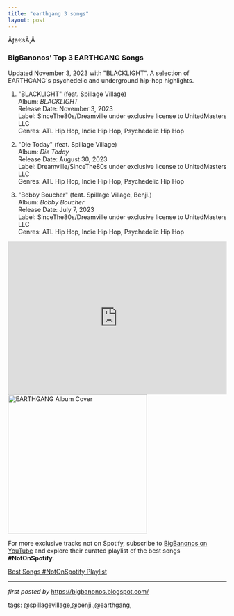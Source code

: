 ```yaml
---
title: "earthgang 3 songs"
layout: post
---
```

<p>Ãƒâ€šÃ‚Â </p>
<h3><strong>BigBanonos' Top 3 EARTHGANG Songs</strong></h3>
<p>Updated November 3, 2023 with "BLACKLIGHT". A selection of EARTHGANG's psychedelic and underground hip-hop highlights.</p> <ol> <li><p>"BLACKLIGHT" (feat. Spillage Village)<br />Album: <em>BLACKLIGHT</em><br />Release Date: November 3, 2023<br />Label: SinceThe80s/Dreamville under exclusive license to UnitedMasters LLC<br />Genres: ATL Hip Hop, Indie Hip Hop, Psychedelic Hip Hop</p></li> <li><p>"Die Today" (feat. Spillage Village)<br />Album: <em>Die Today</em><br />Release Date: August 30, 2023<br />Label: Dreamville/SinceThe80s under exclusive license to UnitedMasters LLC<br />Genres: ATL Hip Hop, Indie Hip Hop, Psychedelic Hip Hop</p></li> <li><p>"Bobby Boucher" (feat. Spillage Village, Benji.)<br />Album: <em>Bobby Boucher</em><br />Release Date: July 7, 2023<br />Label: SinceThe80s/Dreamville under exclusive license to UnitedMasters LLC<br />Genres: ATL Hip Hop, Indie Hip Hop, Psychedelic Hip Hop</p></li>
</ol> <iframe src="https://open.spotify.com/embed/playlist/5rqOXiDUfIXZXGMkNQZSke?utm_source=generator" width="100%" height="352" frameBorder="0" allowfullscreen="" allow="autoplay; clipboard-write; encrypted-media; fullscreen; picture-in-picture" loading="lazy"></iframe> <div class="separator"> <a href="https://i.ytimg.com/vi/d-M93s_jRLE/maxresdefault.jpg" > <img alt="EARTHGANG Album Cover" border="0" data-original-height="720" data-original-width="1280" src="https://i.ytimg.com/vi/d-M93s_jRLE/maxresdefault.jpg" width="320" /> </a>
</div>


<!--Subscribe and Playlist Links-->
<div>
    <p>For more exclusive tracks not on Spotify, subscribe to <a href="https://www.youtube.com/@BigBanonos" target="_blank">BigBanonos on YouTube</a> and explore their curated playlist of the best songs <strong>#NotOnSpotify</strong>.</p>
    <p><a href="https://www.youtube.com/playlist?list=PLtuNtuTatqI0kFahUCbtbfenC_ET5O_tr" target="_blank">Best Songs #NotOnSpotify Playlist<br /></a></p></div>

<hr />

<p><em>first posted by</em> <a href="https://bigbanonos.blogspot.com/" rel="noopener" target="_new">https://bigbanonos.blogspot.com/</a></p>

<p>tags: @spillagevillage,@benji.,@earthgang,</p>
